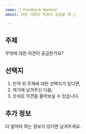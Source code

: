 ```yaml
---
name: 🤔 Feedback Wanted
about: 다른 사람의 의견이 궁금할 때 💬

---
```


## 주제
무엇에 대한 의견이 궁금한가요?

## 선택지
1. 만약 위 주제에 대한 선택지가 있다면,
1. 여기에 남겨주신 다음,
1. 숫자로 의견을 물어보실 수 있습니다.

## 추가 정보
더 알아야 하는 정보가 있다면 남겨주세요.